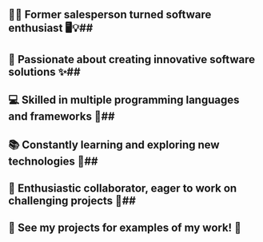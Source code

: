
## 👩‍💼 Former salesperson turned software enthusiast 🖥️💡##

## 🌟 Passionate about creating innovative software solutions ✨##

## 💻 Skilled in multiple programming languages and frameworks 💪##

## 📚 Constantly learning and exploring new technologies 🌱##

## 🤝 Enthusiastic collaborator, eager to work on challenging projects 🚀##

## 👀 See my projects for examples of my work! 📂 ##

